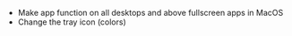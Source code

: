 - Make app function on all desktops and above fullscreen apps in MacOS
- Change the tray icon (colors)
